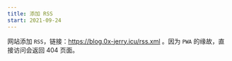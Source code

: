 ```yaml
---
title: 添加 RSS
start: 2021-09-24
---
```


网站添加 `RSS`，链接：https://blog.0x-jerry.icu/rss.xml 。因为 `PWA` 的缘故，直接访问会返回 404 页面。
